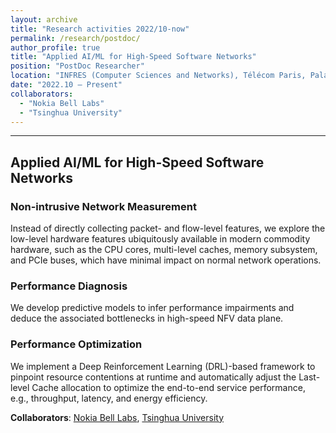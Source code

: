 ```yaml
---
layout: archive
title: "Research activities 2022/10-now"
permalink: /research/postdoc/
author_profile: true
title: "Applied AI/ML for High-Speed Software Networks"
position: "PostDoc Researcher"
location: "INFRES (Computer Sciences and Networks), Télécom Paris, Palaiseau, France"
date: "2022.10 – Present"
collaborators: 
  - "Nokia Bell Labs"
  - "Tsinghua University"
---
```

---
## Applied AI/ML for High-Speed Software Networks

### Non-intrusive Network Measurement
Instead of directly collecting packet- and flow-level features, we explore the low-level hardware features ubiquitously available in modern commodity hardware, such as the CPU cores, multi-level caches, memory subsystem, and PCIe buses, which have minimal impact on normal network operations.

### Performance Diagnosis
We develop predictive models to infer performance impairments and deduce the associated bottlenecks in high-speed NFV data plane.

### Performance Optimization
We implement a Deep Reinforcement Learning (DRL)-based framework to pinpoint resource contentions at runtime and automatically adjust the Last-level Cache allocation to optimize the end-to-end service performance, e.g., throughput, latency, and energy efficiency.

**Collaborators**: [Nokia Bell Labs](https://www.bell-labs.com/about/locations/paris-saclay-france/), [Tsinghua University](https://www.bell-labs.com/about/locations/paris-saclay-france/)
